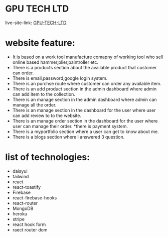 # GPU TECH LTD
live-site-link: [GPU-TECH-LTD](https://scrap-tools-ltd.web.app/).
# website feature:
* It is based on a work tool manufacture comapny of working tool who sell online based hammer,plier,paintroller etc.
* There is a products section about the available product that customer can order.
* There is email,password,google login system.
* There is an purchse route where customer can order any available item.
* There is an add product section in the admin dashboard where admin can add item to the collection.
* There is an manage section in the admin dashboard where admin can manage all the order.
* There is an manage section in the dashboard for the user where user can add review to  to the website.
* There is an manage order section in the dashboard for the user where user can manage their order.
*there is payment system.
* There is a myportfolio section where a user can get to know about me.
* There is a blogs section where I answered 3 question.

# list of technologies:
* daisyui
* tailwind
* react
* react-toastify
* Firebase
* react-firebase-hooks
* react-router
* MongoDB
* heroku
* stripe
* react hook form
* raect router dom
